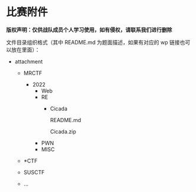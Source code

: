 # 比赛附件

**版权声明：仅供战队成员个人学习使用，如有侵权，请联系我们进行删除**

文件目录组织格式（其中 README.md 为题面描述，如果有对应的 wp 链接也可以放在里面）：

- attachment
  - MRCTF
    - 2022
      - Web
      - RE
        - Cicada
        
          README.md
        
          Cicada.zip
      - PWN
      - MISC
  
  - *CTF
  - SUSCTF
  - ...
